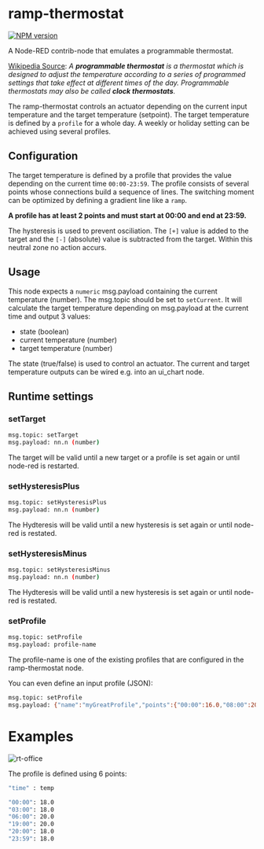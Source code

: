 # ramp-thermostat

[![NPM version][npm-image]][npm-url]

[npm-image]: http://img.shields.io/npm/v/node-red-contrib-ramp-thermostat.svg
[npm-url]: https://npmjs.org/package/node-red-contrib-ramp-thermostat

A Node-RED contrib-node that emulates a programmable thermostat.

[Wikipedia Source](https://en.wikipedia.org/wiki/Programmable_thermostat): *A **programmable thermostat** is a thermostat which is designed to adjust the temperature according to a series of programmed settings that take effect at different times of the day. Programmable thermostats may also be called **clock thermostats**.*

The ramp-thermostat controls an actuator depending on the current input temperature and the target temperature (setpoint).
The target temperature is defined by a `profile` for a whole day. A weekly or holiday setting can be achieved using several profiles.

## Configuration

The target temperature is defined by a profile that provides the value depending on the current time `00:00-23:59`. The profile consists of several points whose connections build a sequence of lines. The switching moment can be optimized by defining a gradient line like a `ramp`.

**A profile has at least 2 points and must start at 00:00 and end at 23:59.**

The hysteresis is used to prevent osciliation. The `[+]` value is added to the target and the `[-]` (absolute) value is subtracted from the target. Within this neutral zone no action accurs.

## Usage

This node expects a `numeric` msg.payload containing the current temperature (number). The msg.topic should be set to `setCurrent`. It will calculate the target temperature depending on msg.payload at the current time and output 3 values:

* state (boolean)
* current temperature (number)
* target temperature (number)

The state (true/false) is used to control an actuator. The current and target temperature outputs can be wired e.g. into an ui_chart node.

## Runtime settings

### setTarget

```sh
msg.topic: setTarget
msg.payload: nn.n (number)
```
The target will be valid until a new target or a profile is set again or until node-red is restarted.

### setHysteresisPlus

```sh
msg.topic: setHysteresisPlus
msg.payload: nn.n (number)
```
The Hydteresis will be valid until a new hysteresis is set again or until node-red is restated.

### setHysteresisMinus

```sh
msg.topic: setHysteresisMinus
msg.payload: nn.n (number)
```
The Hydteresis will be valid until a new hysteresis is set again or until node-red is restated.

### setProfile

```sh
msg.topic: setProfile
msg.payload: profile-name
```

The profile-name is one of the existing profiles that are configured in the ramp-thermostat node.

You can even define an input profile (JSON):

```sh
msg.topic: setProfile
msg.payload: {"name":"myGreatProfile","points":{"00:00":16.0,"08:00":20.0,"20:00":20.0,"23:59":16.0}}
```

# Examples

![rt-office](https://user-images.githubusercontent.com/5056710/48631938-f730dc80-e9bf-11e8-96ed-9464605dae47.png)

The profile is defined using 6 points:

```sh
"time" : temp

"00:00": 18.0
"03:00": 18.0
"06:00": 20.0
"19:00": 20.0
"20:00": 18.0
"23:59": 18.0
```
